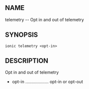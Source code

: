 
## NAME
telemetry -- Opt in and out of telemetry
  
## SYNOPSIS
    ionic telemetry <opt-in>
  
## DESCRIPTION
Opt in and out of telemetry

* opt-in ................... opt-in or opt-out

